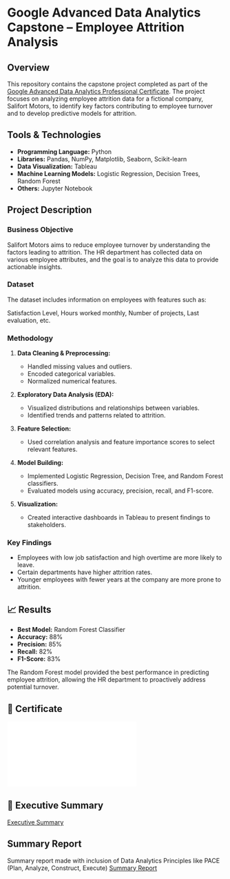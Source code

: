 # Google Advanced Data Analytics Capstone – Employee Attrition Analysis

## Overview

This repository contains the capstone project completed as part of the [Google Advanced Data Analytics Professional Certificate](https://www.coursera.org/learn/google-advanced-data-analytics-capstone). The project focuses on analyzing employee attrition data for a fictional company, Salifort Motors, to identify key factors contributing to employee turnover and to develop predictive models for attrition.

## Tools & Technologies

- **Programming Language:** Python
- **Libraries:** Pandas, NumPy, Matplotlib, Seaborn, Scikit-learn
- **Data Visualization:** Tableau
- **Machine Learning Models:** Logistic Regression, Decision Trees, Random Forest
- **Others:** Jupyter Notebook

## Project Description

### Business Objective

Salifort Motors aims to reduce employee turnover by understanding the factors leading to attrition. The HR department has collected data on various employee attributes, and the goal is to analyze this data to provide actionable insights.

### Dataset

The dataset includes information on employees with features such as:

Satisfaction Level, Hours worked monthly, Number of projects, Last evaluation, etc.

### Methodology

1. **Data Cleaning & Preprocessing:**
   - Handled missing values and outliers.
   - Encoded categorical variables.
   - Normalized numerical features.

2. **Exploratory Data Analysis (EDA):**
   - Visualized distributions and relationships between variables.
   - Identified trends and patterns related to attrition.

3. **Feature Selection:**
   - Used correlation analysis and feature importance scores to select relevant features.

4. **Model Building:**
   - Implemented Logistic Regression, Decision Tree, and Random Forest classifiers.
   - Evaluated models using accuracy, precision, recall, and F1-score.

5. **Visualization:**
   - Created interactive dashboards in Tableau to present findings to stakeholders.

### Key Findings

- Employees with low job satisfaction and high overtime are more likely to leave.
- Certain departments have higher attrition rates.
- Younger employees with fewer years at the company are more prone to attrition.

## 📈 Results

- **Best Model:** Random Forest Classifier
- **Accuracy:** 88%
- **Precision:** 85%
- **Recall:** 82%
- **F1-Score:** 83%

The Random Forest model provided the best performance in predicting employee attrition, allowing the HR department to proactively address potential turnover.

## 📜 Certificate

![Google Advanced Data Analytics Certificate](Certificate.pdf)

## 📎 Executive Summary

[Executive Summary](documents/executive_report.pdf)

## Summary Report

Summary report made with inclusion of Data Analytics Principles like PACE (Plan, Analyze, Construct, Execute)
[Summary Report](documents/PACE-strategy%20document.pdf)
